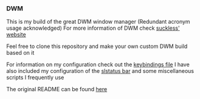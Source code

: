 ### DWM

This is my build of the great DWM window manager (Redundant acronym usage acknowledged)
For more information of DWM check [suckless' website](https://dwm.suckless.org)

Feel free to clone this repository and make your own custom DWM build based on it

For information on my configuration check out the [keybindings file](./keybindings.md)
I have also included my configuration of the [slstatus bar](https://tools.suckless.org/slstatus/) and some miscellaneous scripts I frequently use

The original README can be found [here](./README.orig)
